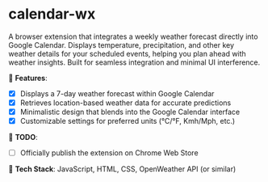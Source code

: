 # calendar-wx
A browser extension that integrates a weekly weather forecast directly into Google Calendar. Displays temperature, precipitation, and other key weather details for your scheduled events, helping you plan ahead with weather insights. Built for seamless integration and minimal UI interference.

🚀 **Features**:
- [X] Displays a 7-day weather forecast within Google Calendar
- [X] Retrieves location-based weather data for accurate predictions
- [X] Minimalistic design that blends into the Google Calendar interface
- [X] Customizable settings for preferred units (°C/°F, Kmh/Mph, etc.)

📃 **TODO**:
- [ ] Officially publish the extension on Chrome Web Store

🔧 **Tech Stack**: JavaScript, HTML, CSS, OpenWeather API (or similar)
